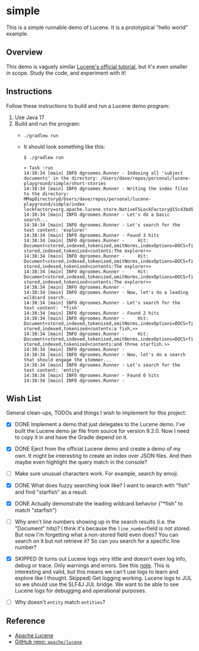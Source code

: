 # simple

This is a simple runnable demo of Lucene. It is a prototypical "hello world" example.


## Overview

This demo is vaguely similar [Lucene's official tutorial](https://lucene.apache.org/core/9_2_0/demo/index.html), but
it's even smaller in scope. Study the code, and experiment with it!


## Instructions

Follow these instructions to build and run a Lucene demo program:

1. Use Java 17
2. Build and run the program:
   * ```shell
     ./gradlew run
     ```
   * It should look something like this:
     ```text
     $ ./gradlew run
     
     > Task :run
     14:38:34 [main] INFO dgroomes.Runner - Indexing all 'subject documents' in the directory: /Users/dave/repos/personal/lucene-playground/simple/short-stories
     14:38:34 [main] INFO dgroomes.Runner - Writing the index files to the directory: MMapDirectory@/Users/dave/repos/personal/lucene-playground/simple/index lockFactory=org.apache.lucene.store.NativeFSLockFactory@15c43bd9
     14:38:34 [main] INFO dgroomes.Runner - Let's do a basic search...
     14:38:34 [main] INFO dgroomes.Runner - Let's search for the text content: 'explorer'
     14:38:34 [main] INFO dgroomes.Runner - Found 3 hits
     14:38:34 [main] INFO dgroomes.Runner -     Hit: Document<stored,indexed,tokenized,omitNorms,indexOptions=DOCS<file_name:forest.txt> stored,indexed,tokenized<contents:The explorer>>
     14:38:34 [main] INFO dgroomes.Runner -     Hit: Document<stored,indexed,tokenized,omitNorms,indexOptions=DOCS<file_name:ocean.txt> stored,indexed,tokenized<contents:The explorer>>
     14:38:34 [main] INFO dgroomes.Runner -     Hit: Document<stored,indexed,tokenized,omitNorms,indexOptions=DOCS<file_name:sky.txt> stored,indexed,tokenized<contents:The explorer>>
     14:38:34 [main] INFO dgroomes.Runner -
     14:38:34 [main] INFO dgroomes.Runner - Now, let's do a leading wildcard search...
     14:38:34 [main] INFO dgroomes.Runner - Let's search for the text content: '*fish'
     14:38:34 [main] INFO dgroomes.Runner - Found 2 hits
     14:38:34 [main] INFO dgroomes.Runner -     Hit: Document<stored,indexed,tokenized,omitNorms,indexOptions=DOCS<file_name:ocean.txt> stored,indexed,tokenized<contents:a fish,>>
     14:38:34 [main] INFO dgroomes.Runner -     Hit: Document<stored,indexed,tokenized,omitNorms,indexOptions=DOCS<file_name:ocean.txt> stored,indexed,tokenized<contents:and three starfish.>>
     14:38:34 [main] INFO dgroomes.Runner -
     14:38:34 [main] INFO dgroomes.Runner - Now, let's do a search that should engage the stemmer...
     14:38:34 [main] INFO dgroomes.Runner - Let's search for the text content: 'entity'
     14:38:34 [main] INFO dgroomes.Runner - Found 0 hits
     14:38:34 [main] INFO dgroomes.Runner -
     ```


## Wish List

General clean-ups, TODOs and things I wish to implement for this project:

* [x] DONE Implement a demo that just delegates to the Lucene demo. I've built the Lucene demo jar file from source for
      version 9.2.0. Now I need to copy it in and have the Gradle depend on it.
* [x] DONE Eject from the official Lucene demo and create a demo of my own. It might be interesting to create an index over
      JSON files. And then maybe even highlight the query match in the console?
* [ ] Make sure unusual characters work. For example, search by emoji.
* [x] DONE What does fuzzy searching look like? I want to search with "fish" and find "starfish" as a result.
* [x] DONE Actually demonstrate the leading wildcard behavior ("*fish" to match "starfish")
* [ ] Why aren't line numbers showing up in the search results (i.e. the "Document" hits)? I think it's because the
      `line_number`field is not stored. But now I'm forgetting what a non-stored field even does? You can search on it
      but not retrieve it? So can you search for a specific line number?
* [x] SKIPPED (It turns out Lucene logs very little and doesn't even log info, debug or trace. Only warnings and errors.
  See this [note](https://issues.apache.org/jira/browse/LUCENE-10342). This is interesting and valid, but this means we
  can't use logs to learn and explore like I thought. Skipped) Get logging working. Lucene logs to JUL so we should use the SLF4J JUL bridge. We want to be able to see Lucene
  logs for debugging and operational purposes.
* [ ] Why doesn't `entity` match `entities`?


## Reference

* [Apache Lucene](https://lucene.apache.org)
* [GitHub repo: `apache/lucene`](https://github.com/apache/lucene)
